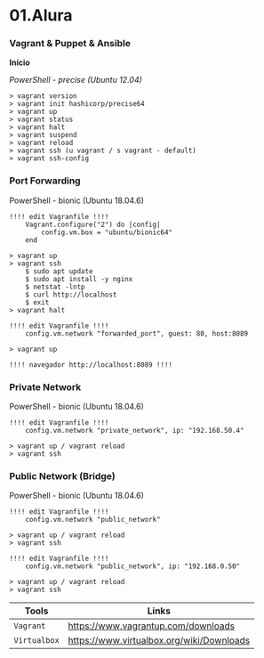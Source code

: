 # 01.Alura

### Vagrant & Puppet & Ansible
**Início**

*PowerShell - precise (Ubuntu 12.04)*
```
> vagrant version
> vagrant init hashicorp/precise64 
> vagrant up 
> vagrant status
> vagrant halt
> vagrant suspend
> vagrant reload
> vagrant ssh (u vagrant / s vagrant - default)
> vagrant ssh-config
```

### Port Forwarding

PowerShell - bionic (Ubuntu 18.04.6)
```
!!!! edit Vagranfile !!!!
    Vagrant.configure("2") do |config|
        config.vm.box = "ubuntu/bionic64"
    end

> vagrant up
> vagrant ssh
    $ sudo apt update
    $ sudo apt install -y nginx
    $ netstat -lntp
    $ curl http://localhost
    $ exit
> vagrant halt

!!!! edit Vagranfile !!!!
    config.vm.network "forwarded_port", guest: 80, host:8089

> vagrant up

!!!! navegador http://localhost:8089 !!!!
```

### Private Network

PowerShell - bionic (Ubuntu 18.04.6)
```
!!!! edit Vagranfile !!!!
    config.vm.network "private_network", ip: "192.168.50.4"

> vagrant up / vagrant reload
> vagrant ssh
```

### Public Network (Bridge)

PowerShell - bionic (Ubuntu 18.04.6)
```
!!!! edit Vagranfile !!!!
    config.vm.network "public_network"

> vagrant up / vagrant reload
> vagrant ssh

!!!! edit Vagranfile !!!!
    config.vm.network "public_network", ip: "192.168.0.50"

> vagrant up / vagrant reload
> vagrant ssh
```

|Tools      |Links|
|-------------|-----------|
|`Vagrant`| https://www.vagrantup.com/downloads
|`Virtualbox`| https://www.virtualbox.org/wiki/Downloads
